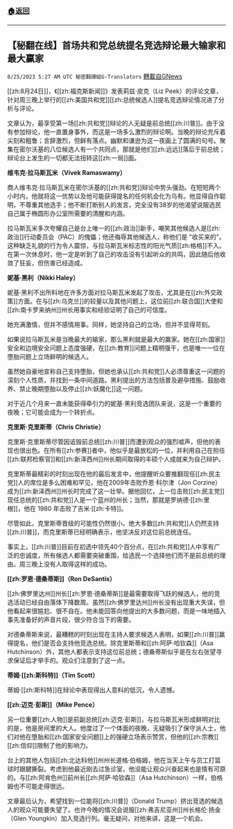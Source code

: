###  [:house:返回](README.md)
---


## 【秘翻在线】首场共和党总统提名竞选辩论最大输家和最大赢家
`8/25/2023 5:27 AM UTC 秘密翻譯組G-Translators` [轉載自GNews](https://gnews.org/articles/1595761)

[[zh:8月24日]]，《[[zh:福克斯新闻]]》发表莉兹·皮克（Liz Peek）的评论文章，针对周三晚上举行的[[zh:美国共和党]][[zh:总统候选人]]提名竞选辩论情况进了分析与评论。

文章认为，最享受第一场[[zh:共和党]]辩论的人无疑是前总统[[zh:川普]]。由于没有参加辩论，他一直置身事外，而这是一场多么激烈的辩论啊。当晚的辩论充斥着尖刻和粗鲁；言辞激烈，但鲜有落点。幽默和谦逊为这一夜画上了圆满的句号。聚集在密尔沃基的八位候选人有一个共同点，那就是他们[[zh:远远]]落后于前总统；辩论台上发生的一切都无法扭转这[[zh:一局]]面。

**维韦克·拉马斯瓦米（Vivek Ramaswamy）**

商人维韦克·拉马斯瓦米在密尔沃基的[[zh:共和党]]辩论中势头强劲。在短短两个小时内，他就将这一优势以及他可能获得提名的任何机会化为乌有。他显得自作聪明，不尊重其他选手；他不断打断别人的发言，完全没有38岁的他渴望说服选民自己属于椭圆形办公室所需要的清醒和内涵。

拉马斯瓦米多次夸耀自己是台上唯一的[[zh:政治]]新手，嘲笑其他候选人是[[zh:政治]]行动委员会（PAC）的傀儡；他还侮辱其他候选人，称他们是 "收买来的"。这种缺乏礼貌的行为令人震惊，与拉马斯瓦米标志性的阳光气质[[zh:格格]]不入。在第一次休息时，他一定是听到了自己的攻击没有引起听众的共鸣，因此随后他收敛了狂妄，但伤害已经造成。

**妮基·黑利（Nikki Haley）**

妮基·黑利不出所料地在许多方面对拉马斯瓦米发起了攻击，尤其是在[[zh:外交政策]]方面。在与[[zh:乌克兰]]的较量以及其他问题上，这位前[[zh:联合国]]大使和[[zh:南卡罗来纳州]]州长用事实和经验证明了自己的可信度。

她充满激情，但并不感情用事。同样，她坚持自己的立场，但并不显得苛刻。

如果说拉马斯瓦米是当晚最大的输家，那么黑利就是最大的赢家。她在[[zh:国家]]安全和边境安全问题上态度强硬，在[[zh:教育]]问题上精明强干，也是唯一一位在堕胎问题上立场鲜明的候选人。

虽然她自豪地宣称自己支持堕胎，但她也承认[[zh:共和党]]人必须尊重这一问题的深刻个人性质，并找到一条中间道路。黑利提出的方法包括普及避孕措施、鼓励收养、禁止晚期堕胎以及停止[[zh:妖魔化]]这一问题。

对于近几个月来一直未能获得牵引力的妮基·黑利竞选团队来说，这是一个重要的夜晚；它可能会成为一个转折点。

**克里斯·克里斯蒂（Chris Christie）**

克里斯·克里斯蒂尽管因诋毁前总统[[zh:川普]]而遭到观众的强烈嘘声，但他的表现也很出色。在所有[[zh:参赛]]者中，他似乎是最放松的一位，并利用自己在担任[[zh:联邦检察官]]和[[zh:新泽西州]]州长期间取得的丰硕个人成就来为自己辩护。

克里斯蒂最精彩的时刻出现在他的最后发言中，他提醒听众要推翻现任[[zh:民主党]]人的席位是多么困难和罕见，他在2009年击败乔恩·科尔津（Jon Corzine）成为[[zh:新泽西州]]州长时完成了这一壮举。据他回忆，上一位击败[[zh:民主党]]现任总统的[[zh:共和党]]人是一个蓝州的州长；当然，那就是罗纳德·[[zh:里根]]，他在 1980 年击败了吉米·[[zh:卡特]]。

尽管如此，克里斯蒂晋级的可能性仍然很小。绝大多数[[zh:共和党]]人仍然支持[[zh:川普]]，而克里斯蒂已经明确表示，他坚决反对这位前总统连任。

事实上，[[zh:川普]]目前在初选中领先40个百分点，在[[zh:共和党]]人中享有广泛的忠诚度，所有候选人都需要突破重围，给选民一个选择他们而不是前总统的理由。周三晚上没有人取得这样的成功。

**[[zh:罗恩·德桑蒂斯]]（Ron DeSantis）**

[[zh:佛罗里达州]]州长[[zh:罗恩·德桑蒂斯]]是最需要取得飞跃的候选人，他的竞选活动已经自由落体下降数周。虽然[[zh:佛罗里达州]]州长没有出现重大失误，但他看起来很尴尬、很不自在。他未能回答向他提出的大多数问题，而是一味地插入事先准备好的声音片段，很少符合当下的需要。

对德桑蒂斯来说，最糟糕的时刻出现在主持人要求候选人表明，如果[[zh:川普]]赢得提名，他们是否会支持他竞选总统。除克里斯蒂和[[zh:阿萨·哈钦森]]（Asa Hutchinson）外，其他人都表示支持这位前总统；德桑蒂斯似乎是在左右张望寻求保证后才举手的。观众们注意到了这一点。

**蒂姆·[[zh:斯科特]]（Tim Scott）**

蒂姆·[[zh:斯科特]]在辩论中表现得出人意料的低沉，令人遗憾。

**[[zh:迈克·彭斯]]（Mike Pence）**

另一位重要[[zh:人物]]是前副总统[[zh:迈克·彭斯]]，与拉马斯瓦米形成鲜明对比的是，他是房间里的大人。他度过了一个体面的夜晚，无疑吸引了保守派人士，他们对他在堕胎和[[zh:国家安全问题]]上的强硬立场表示赞赏，但他的[[zh:宗教]][[zh:信仰]]限制了他的影响力。

台上的其他人包括[[zh:北达科他]]州州长道格·伯格姆，他在当天上午与员工打篮球时跟腱撕裂。考虑到他最近刚去过急诊室，他没能让观众兴奋起来也是情有可原的。与[[zh:阿肯色州]]前州长[[zh:阿萨·哈钦森]]（Asa Hutchinson）一样，伯格姆也不可能走得很远。

文章最后认为，希望找到一位能将[[zh:川普]]（Donald Trump）挤出竞选的候选人的观众可能要失望了。也许今晚的情况会说服[[zh:弗吉尼亚州]]州长格伦·扬金（Glen Youngkin）加入竞选行列。毫无疑问，对他来讲，这是一个机会。
